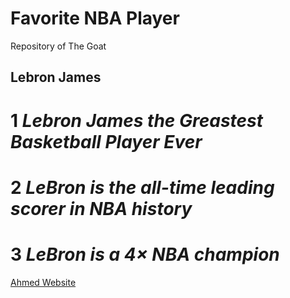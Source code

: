 # Favorite NBA Player
Repository of The Goat
## Lebron James
# 1 *Lebron James the Greastest Basketball Player Ever*
# 2 *LeBron is the all-time leading scorer in NBA history*
# 3 *LeBron is a 4× NBA champion*
[Ahmed Website](https://ahmedm223.github.io/Favorite-NBA-Player/)
